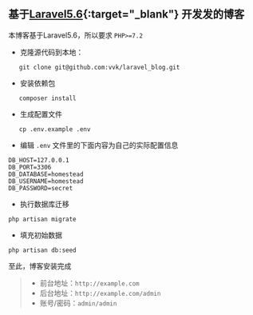 ##  基于[Laravel5.6](https://github.com/laravel/laravel/tree/5.6 "Laravel5.6"){:target="_blank"} 开发发的博客
本博客基于Laravel5.6，所以要求 `PHP>=7.2`
* 克隆源代码到本地：
 ```
    git clone git@github.com:vvk/laravel_blog.git
 ```
* 安装依赖包
 ```
    composer install
 ```
* 生成配置文件
 ```
    cp .env.example .env 
 ```
* 编辑 `.env` 文件里的下面内容为自己的实际配置信息
```
DB_HOST=127.0.0.1
DB_PORT=3306
DB_DATABASE=homestead
DB_USERNAME=homestead
DB_PASSWORD=secret
```
* 执行数据库迁移
```
php artisan migrate
```
* 填充初始数据
```
php artisan db:seed
```

至此，博客安装完成
>* 前台地址：`http://example.com`
>* 后台地址：`http://example.com/admin`
>* 账号/密码：`admin/admin`
